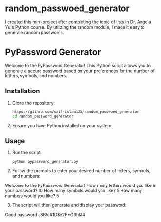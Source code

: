 # random_passwoed_generator
I created this mini-project after completing the topic of lists in Dr. Angela Yu's Python course. By utilizing the random module, I made it easy to generate random passwords.

# PyPassword Generator

Welcome to the PyPassword Generator! This Python script allows you to generate a secure password based on your preferences for the number of letters, symbols, and numbers.

## Installation

1. Clone the repository:

   ```bash
   https://github.com/saif-islam123/random_passwoed_generator
   cd random_password_generator


2. Ensure you have Python installed on your system.

## Usage

1. Run the script:

   ```bash
   python pypassword_generator.py

2. Follow the prompts to enter your desired number of letters, symbols, and numbers:


Welcome to the PyPassword Generator!
How many letters would you like in your password?
10
How many symbols would you like?
5
How many numbers would you like?
5

3. The script will then generate and display your password:

Good password
a8B!c#1D$e2F*G3h&I4
